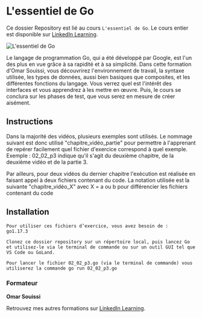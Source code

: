 # L'essentiel de Go

Ce dossier Repository est lié au cours `L'essentiel de Go`. Le cours entier est disponible sur [LinkedIn Learning][lil-course-url].

![L'essentiel de Go][lil-thumbnail-url]

Le langage de programmation Go, qui a été développé par Google, est l'un des plus en vue grâce à sa rapidité et à sa simplicité. Dans cette formation d'Omar Souissi, vous découvrirez l'environnement de travail, la syntaxe utilisée, les types de données, aussi bien basiques que composites, et les différentes fonctions du langage. Vous verrez quel est l'intérêt des interfaces et vous apprendrez à les mettre en œuvre. Puis, le cours se conclura sur les phases de test, que vous serez en mesure de créer aisément.

## Instructions

Dans la majorité des vidéos, plusieurs exemples sont utilisés. Le nommage suivant est donc utilisé "chapitre_vidéo_partie" pour permettre à l'apprenant de repérer facilement quel fichier d'exercice  correspond à quel exemple. Exemple : 02_02_p3 indique qu'il s'agit du deuxième chapitre, de la deuxième vidéo et de la partie 3.
 
Par ailleurs, pour deux vidéos du dernier chapitre l'exécution est réalisée en faisant appel à deux fichiers contenant du code. La notation utilisée est la suivante "chapitre_vidéo_X" avec X = a ou b pour différencier les fichiers contenant du code

## Installation

    Pour utiliser ces fichiers d’exercice, vous avez besoin de : 
    go1.17.3
    
    Clonez ce dossier repository sur un répertoire local, puis lancez Go et utilisez-le via le terminal de commande ou sur un outil GUI tel que VS Code ou GoLand. 
    
    Pour lancer le fichier 02_02_p3.go (via le terminal de commande) vous utiliserez la commande go run 02_02_p3.go

### Formateur

**Omar Souissi**

Retrouvez mes autres formations sur [LinkedIn Learning][lil-URL-trainer].

[0]: # (Replace these placeholder URLs with actual course URLs)
[lil-course-url]: https://www.linkedin.com/learning/l-essentiel-de-go-9634709/bienvenue-dans-l-essentiel-de-go?autoAdvance=true&autoSkip=false&autoplay=true&resume=true&
[lil-thumbnail-url]: https://media-exp1.licdn.com/dms/image/C4E0DAQFpJWZVfMAyCw/learning-public-crop_675_1200/0/1640171623696?e=1645887600&v=beta&t=HrBL3LRFsq2wMXEoUpo0GtAeCMP3ZAQinvn74hAY504
[lil-URL-trainer]: https://www.linkedin.com/learning/instructors/omar-souissi
